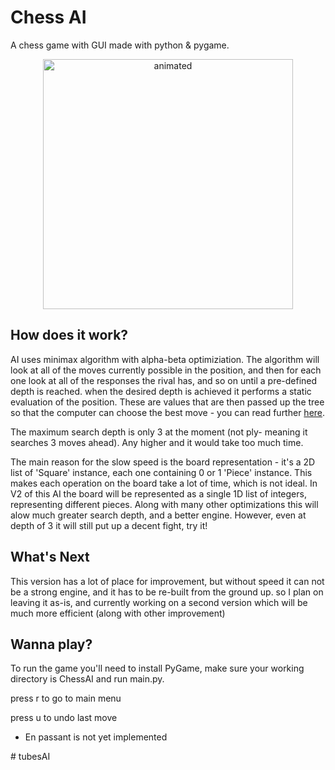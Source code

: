 # Chess AI
A chess game with GUI made with python & pygame.



<p align="center">
  <img src="https://user-images.githubusercontent.com/103533203/169710341-fd54f2cd-38da-4a8e-95c3-7afd65e60247.gif" width="400" alt="animated" />
</p>

## How does it work?

AI uses minimax algorithm with alpha-beta optimiziation. The algorithm will look at all of the moves currently possible in the position, and then for each one look at all of the responses the rival has, and so on until a pre-defined depth is reached. when the desired depth is achieved it performs a static evaluation of the position. These are values that are then passed up the tree so that the computer can choose the best move - you can read further [here](https://en.wikipedia.org/wiki/Minimax#Minimax_algorithm_with_alternate_moves).

The maximum search depth is only 3 at the moment (not ply- meaning it searches 3 moves ahead). Any higher and it would take too much time.

The main reason for the slow speed is the board representation - it's a 2D list of 'Square' instance, each one containing 0 or 1 'Piece' instance. This makes each operation on the board take a lot of time, which is not ideal. In V2 of this AI the board will be represented as a single 1D list of integers, representing different pieces. Along with many other optimizations this will alow much greater search depth, and a better engine. However, even at depth of 3 it will still put up a decent fight, try it!

## What's Next

This version has a lot of place for improvement, but without speed it can not be a strong engine, and it has to be re-built from the ground up. so I plan on leaving it as-is, and currently working on a second version which will be much more efficient (along with other improvement)

## Wanna play?

To run the game you'll need to install PyGame, make sure your working directory is ChessAI and run main.py.

press r to go to main menu

press u to undo last move

* En passant is not yet implemented

#   t u b e s A I  
 